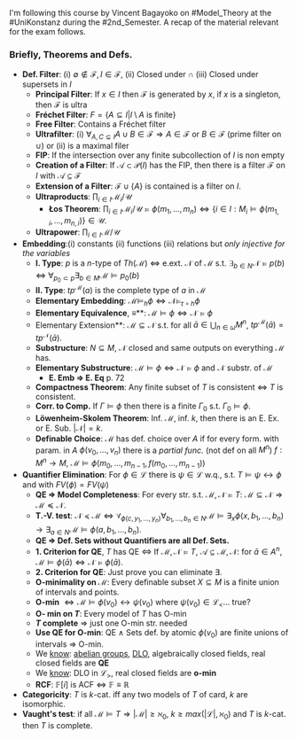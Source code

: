 I'm following this course by Vincent Bagayoko on #Model_Theory at the #UniKonstanz during the #2nd_Semester. A recap of the material relevant for the exam follows.

### Briefly, Theorems and Defs.
- **Def. Filter**: (i) $\emptyset \not \in \mathcal{F}, I \in \mathcal{F}$, (ii) Closed under $\cap$ (iii) Closed under supersets in $I$
	- **Principal Filter**: If $x \in I$ then $\mathcal{F}$ is generated by $x$, if $x$ is a singleton, then $\mathcal{F}$ is ultra
	- **Fréchet Filter**: $F = \{A \subseteq I | I \setminus A \text{ is finite}\}$ 
	- **Free Filter**: Contains a Fréchet filter
	- **Ultrafilter**: (i) $\forall_{A,C \subseteq I} A \cup B \in \mathcal{F} \Rightarrow A \in \mathcal{F}$ or $B \in \mathcal{F}$ (prime filter on $\cup$) or (ii) is a maximal filer
	- **FIP**: If the intersection over any finite subcollection of $I$ is non empty
	- **Creation of a Filter**:  If $\mathcal{A} \subset \mathcal{P}(I)$ has the FIP, then there is a filter $\mathcal{F}$ on $I$ with $\mathcal{A} \subseteq \mathcal{F}$
	- **Extension of a Filter**:  $\mathcal{F} \cup \{A\}$ is contained is a filter on $I$.
	- **Ultraproducts**: $\prod_{i \in I} \mathcal{M}_i / \mathcal{U}$
		- **Łos Theorem**: $\prod_{i \in I} \mathcal{M}_i / \mathcal{U} \models \phi (m_1,…,m_n) \Leftrightarrow  \{i \in I:M_i \models \phi (m_{1,i},…,m_{n,i})\} \in \mathcal{U}$.
	- **Ultrapower**:  $\prod_{i \in I} \mathcal{M} / \mathcal{U}$
- **Embedding**:(i) constants (ii) functions (iii) relations but *only injective for the variables*
	- **I. Type**: $p$ is a $n$-type of $Th(\mathcal{M})$ $\Leftrightarrow$ e.ext. $\mathcal{N}$ of $\mathcal{M}$ s.t. $\exists_{b \in N} \mathcal{N} \models p(b)$ $\Leftrightarrow$ $\forall_{p_0 \subset p} \exists_{b \in M} \mathcal{M} \models p_0(b)$
	- **II. Type**: $tp^\mathcal{M}(a)$ is the complete type of $a$ in $\mathcal{M}$
	- **Elementary Embedding**: $\mathcal{M} \models_h \phi \Leftrightarrow \mathcal{N} \models_{\tau \circ h} \phi$
	- **Elementary Equivalence**, $\equiv$**: $\mathcal{M} \models \phi \Leftrightarrow \mathcal{N} \models \phi$
	- Elementary Extension**: $\mathcal{M} \subseteq \mathcal{N}$ s.t. for all $\bar{a} \in \bigcup_{n \in \omega}M^n$, $tp^{\mathcal{M}}(\bar{a}) = tp^{\mathcal{N}}(\bar{a})$.
	- **Substructure**: $N \subseteq M$, $\mathcal{N}$ closed and same outputs on everything $\mathcal{M}$ has.
	- **Elementary Substructure**: $\mathcal{M} \models \phi \Leftrightarrow \mathcal{N} \models \phi$ and $\mathcal{N}$ substr. of $\mathcal{M}$
		- **E. Emb $\Rightarrow$ E. Eq** p. 72
	- **Compactness Theorem**: Any finite subset of $T$ is consistent $\Leftrightarrow$ $T$ is consistent.
	- **Corr. to Comp.** If $\Gamma \models \phi$ then there is a finite $\Gamma_0$ s.t. $\Gamma_0 \models \phi$.
	- **Löwenheim-Skolem Theorem**: Inf. $\mathcal{M}$, inf. $k$, then there is an E. Ex. or E. Sub. $|\mathcal{N}| = k$.
	- **Definable Choice**: $\mathcal{M}$ has def. choice over $A$ if for every form. with param. in $A$ $\phi(v_0, ..., v_n)$ there is a *partial func.* (not def on all $M^n$) $f: M^n \rightarrow M$, $\mathcal{M} \models \phi(m_0, ..., m_{n - 1}, f(m_0, ..., m_{n- 1}))$
- **Quantifier Elimination**: For $\phi \in \mathcal{L}$ there is $\psi \in \mathcal{L}$ w.q., s.t. $T \models \psi \leftrightarrow \phi$ and with $FV(\phi) = FV(\psi)$
	- **QE $\Rightarrow$ Model Completeness**: For every str. s.t. $\mathcal{M}, \mathcal{N} \models T$: $\mathcal{M} \subseteq \mathcal{N}\Rightarrow \mathcal{M} \preceq \mathcal{N}$.
	- **T.-V. test**: $\mathcal{N} \preceq \mathcal{M} \Leftrightarrow \forall_{\phi(c, y_1, ..., y_n)}\forall_{b_1, ..., b_n \in N}\mathcal{M} \models \exists_x \phi(x, b_1, ..., b_n) \rightarrow \exists_{a \in N} \mathcal{M} \models \phi(a, b_1, ..., b_n)$.
	- **QE $\Rightarrow$ Def. Sets without Quantifiers are all Def. Sets.**
	- **1. Criterion for QE**, $T$ has QE $\Leftrightarrow$ If $\mathcal{M}, \mathcal{N} \models T$, $\mathcal{A} \subseteq \mathcal{M}, \mathcal{N}$: for $\bar{a} \in A^n$, $\mathcal{M} \models \phi(\bar{a}) \Leftrightarrow \mathcal{N} \models \phi(\bar{a})$.
	- **2. Criterion for QE**: Just prove you can eliminate $\exists$.
	- **O-minimality on $\mathcal{M}$**: Every definable subset $X \subseteq M$ is a finite union of intervals and points.
	- **O-min** $\Leftrightarrow \mathcal{M} \models \phi(v_0) \leftrightarrow \psi(v_0)$ where $\psi(v_0) \in \mathcal{L}_<$... true?
	- **O- min on $T$**: Every model of $T$ has O-min
	- **$T$ complete** $\Rightarrow$ just one O-min str. needed
	- **Use QE for O-min**: QE $\land$ Sets def. by atomic $\phi(v_0)$ are finite unions of intervals $\Rightarrow$ O-min.
	- We [know](https://en.wikipedia.org/wiki/Quantifier_elimination): [abelian groups](https://mathoverflow.net/questions/402099/quantifier-elimination-for-abelian-groups#:~:text=Abelian%20groups%20are%20the%20same,called%20Baur%E2%80%93Monk%20invariants), [DLO](https://math.stackexchange.com/questions/3229235/questions-regarding-the-proof-of-quantifier-elimination-of-dlo), algebraically closed fields, real closed fields are **QE**
	- We [know](https://en.wikipedia.org/wiki/O-minimal_theory): DLO in $\mathcal{L}_>$, real closed fields are **o-min**
	- **RCF**: $\mathbb{F}[i]$ is ACF $\Leftrightarrow$ $\mathbb{F} \equiv \mathbb{R}$
- **Categoricity**: $T$ is $k$-cat. iff any two models of $T$ of card, $k$ are isomorphic.
- **Vaught's test**: if all $\mathcal{M} \models T \Rightarrow |\mathcal{M}|  \ge \aleph_0$, $k \ge max(|\mathcal{L}|,\aleph_0)$ and $T$ is $k$-cat. then $T$ is complete.
